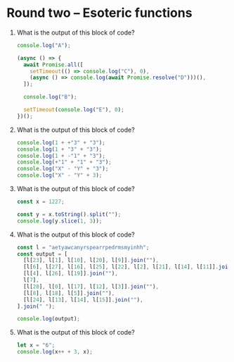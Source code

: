 # Round two – Esoteric functions

1.  What is the output of this block of code?

    ```js
    console.log("A");

    (async () => {
      await Promise.all([
        setTimeout(() => console.log("C"), 0),
        (async () => console.log(await Promise.resolve("D")))(),
      ]);

      console.log("B");

      setTimeout(console.log("E"), 0);
    })();
    ```

2.  What is the output of this block of code?

    ```js
    console.log(1 + +"3" + "3");
    console.log(1 + "3" + "3");
    console.log(1 + -"1" + "3");
    console.log(+"1" + "1" + "3");
    console.log("X" - "Y" + "3");
    console.log("X" - "Y" + 3);
    ```

3.  What is the output of this block of code?

    ```js
    const x = 1227;

    const y = x.toString().split("");
    console.log(y.slice(1, 3));
    ```

4.  What is the output of this block of code?

    ```js
    const l = "aetyawcanyrspearrpedrmsmyinhh";
    const output = [
      [l[23], l[1], l[10], l[20], l[9]].join(""),
      [l[6], l[27], l[16], l[25], l[22], l[2], l[21], l[14], l[11]].join(""),
      [l[4], l[26], l[19]].join(""),
      l[7],
      [l[28], l[0], l[17], l[12], l[3]].join(""),
      [l[8], l[18], l[5]].join(""),
      [l[24], l[13], l[14], l[15]].join(""),
    ].join(" ");

    console.log(output);
    ```

5.  What is the output of this block of code?

    ```js
    let x = "6";
    console.log(x++ + 3, x);
    ```
